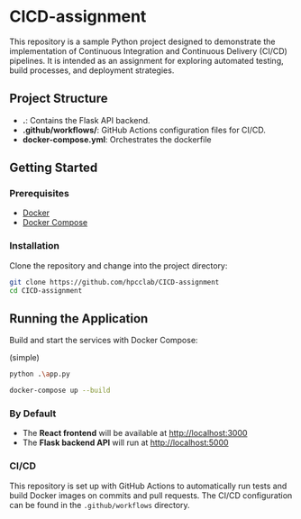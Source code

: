 # CICD-assignment

This repository is a sample Python project designed to demonstrate the implementation of Continuous Integration and Continuous Delivery (CI/CD) pipelines. It is intended as an assignment for exploring automated testing, build processes, and deployment strategies.


## Project Structure

- **.**: Contains the Flask API backend.
- **.github/workflows/**: GitHub Actions configuration files for CI/CD.
- **docker-compose.yml**: Orchestrates the dockerfile

## Getting Started

### Prerequisites

- [Docker](https://docs.docker.com/get-docker/)
- [Docker Compose](https://docs.docker.com/compose/)

### Installation

Clone the repository and change into the project directory:

```bash
git clone https://github.com/hpcclab/CICD-assignment
cd CICD-assignment
```
## Running the Application

Build and start the services with Docker Compose:

(simple)

```bash
python .\app.py
```

```bash
docker-compose up --build
```

### By Default

- The **React frontend** will be available at [http://localhost:3000](http://localhost:3000)
- The **Flask backend API** will run at [http://localhost:5000](http://localhost:5000)

### CI/CD

This repository is set up with GitHub Actions to automatically run tests and build Docker images on commits and pull requests. The CI/CD configuration can be found in the `.github/workflows` directory.
